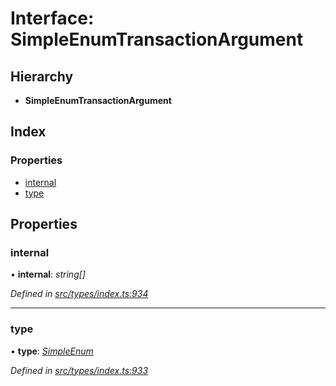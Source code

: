 # Interface: SimpleEnumTransactionArgument

## Hierarchy

* **SimpleEnumTransactionArgument**

## Index

### Properties

* [internal](simpleenumtransactionargument.md#internal)
* [type](simpleenumtransactionargument.md#type)

## Properties

###  internal

• **internal**: *string[]*

*Defined in [src/types/index.ts:934](https://github.com/PolymathNetwork/polymesh-sdk/blob/959efb76/src/types/index.ts#L934)*

___

###  type

• **type**: *[SimpleEnum](../enums/transactionargumenttype.md#simpleenum)*

*Defined in [src/types/index.ts:933](https://github.com/PolymathNetwork/polymesh-sdk/blob/959efb76/src/types/index.ts#L933)*
